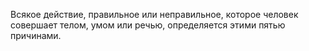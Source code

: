 Всякое действие, правильное или неправильное, которое человек совершает телом, умом или речью, определяется этими пятью причинами.